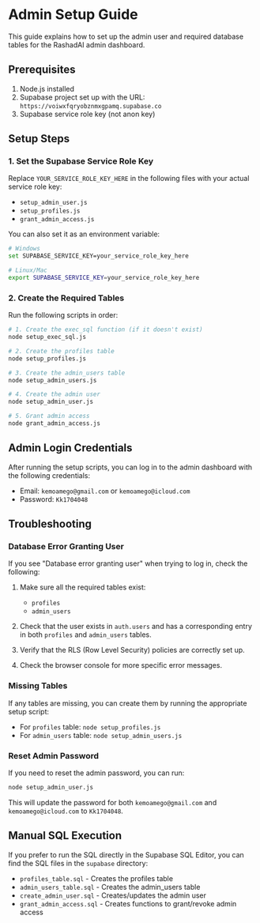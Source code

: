 # Admin Setup Guide

This guide explains how to set up the admin user and required database tables for the RashadAI admin dashboard.

## Prerequisites

1. Node.js installed
2. Supabase project set up with the URL: `https://voiwxfqryobznmxgpamq.supabase.co`
3. Supabase service role key (not anon key)

## Setup Steps

### 1. Set the Supabase Service Role Key

Replace `YOUR_SERVICE_ROLE_KEY_HERE` in the following files with your actual service role key:

- `setup_admin_user.js`
- `setup_profiles.js`
- `grant_admin_access.js`

You can also set it as an environment variable:

```bash
# Windows
set SUPABASE_SERVICE_KEY=your_service_role_key_here

# Linux/Mac
export SUPABASE_SERVICE_KEY=your_service_role_key_here
```

### 2. Create the Required Tables

Run the following scripts in order:

```bash
# 1. Create the exec_sql function (if it doesn't exist)
node setup_exec_sql.js

# 2. Create the profiles table
node setup_profiles.js

# 3. Create the admin_users table
node setup_admin_users.js

# 4. Create the admin user
node setup_admin_user.js

# 5. Grant admin access
node grant_admin_access.js
```

## Admin Login Credentials

After running the setup scripts, you can log in to the admin dashboard with the following credentials:

- Email: `kemoamego@gmail.com` or `kemoamego@icloud.com`
- Password: `Kk1704048`

## Troubleshooting

### Database Error Granting User

If you see "Database error granting user" when trying to log in, check the following:

1. Make sure all the required tables exist:
   - `profiles`
   - `admin_users`

2. Check that the user exists in `auth.users` and has a corresponding entry in both `profiles` and `admin_users` tables.

3. Verify that the RLS (Row Level Security) policies are correctly set up.

4. Check the browser console for more specific error messages.

### Missing Tables

If any tables are missing, you can create them by running the appropriate setup script:

- For `profiles` table: `node setup_profiles.js`
- For `admin_users` table: `node setup_admin_users.js`

### Reset Admin Password

If you need to reset the admin password, you can run:

```bash
node setup_admin_user.js
```

This will update the password for both `kemoamego@gmail.com` and `kemoamego@icloud.com` to `Kk1704048`.

## Manual SQL Execution

If you prefer to run the SQL directly in the Supabase SQL Editor, you can find the SQL files in the `supabase` directory:

- `profiles_table.sql` - Creates the profiles table
- `admin_users_table.sql` - Creates the admin_users table
- `create_admin_user.sql` - Creates/updates the admin user
- `grant_admin_access.sql` - Creates functions to grant/revoke admin access
